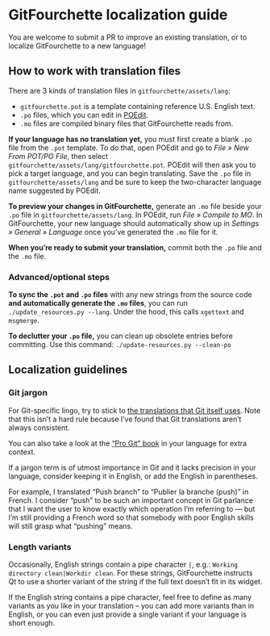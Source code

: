 # GitFourchette localization guide

You are welcome to submit a PR to improve an existing translation, or to localize GitFourchette to a new language!

## How to work with translation files

There are 3 kinds of translation files in `gitfourchette/assets/lang`:
- `gitfourchette.pot` is a template containing reference U.S. English text.
- `.po` files, which you can edit in [POEdit](https://poedit.net).
- `.mo` files are compiled binary files that GitFourchette reads from.

**If your language has no translation yet,** you must first create a blank `.po` file from the `.pot` template. To do that, open POEdit and go to *File » New From POT/PO File*, then select `gitfourchette/assets/lang/gitfourchette.pot`. POEdit will then ask you to pick a target language, and you can begin translating. Save the `.po` file in `gitfourchette/assets/lang` and be sure to keep the two-character language name suggested by POEdit.

**To preview your changes in GitFourchette,** generate an `.mo` file beside your `.po` file in `gitfourchette/assets/lang`. In POEdit, run *File » Compile to MO*. In GitFourchette, your new language should automatically show up in *Settings » General » Language* once you’ve generated the `.mo` file for it.

**When you’re ready to submit your translation,** commit both the `.po` file and the `.mo` file.

### Advanced/optional steps

**To sync the `.pot` and `.po` files** with any new strings from the source code **and automatically generate the `.mo` files**, you can run `./update_resources.py --lang`. Under the hood, this calls `xgettext` and `msgmerge`.

**To declutter your `.po` file,** you can clean up obsolete entries before committing. Use this command: `./update-resources.py --clean-po`

## Localization guidelines

### Git jargon

For Git-specific lingo, try to stick to [the translations that Git itself uses](https://github.com/git/git/tree/master/po). Note that this isn’t a hard rule because I’ve found that Git translations aren’t always consistent.

You can also take a look at the [“Pro Git” book](https://git-scm.com/book) in your language for extra context.

If a jargon term is of utmost importance in Git and it lacks precision in your language, consider keeping it in English, or add the English in parentheses.

For example, I translated “Push branch” to “Publier la branche (push)” in French. I consider “push” to be such an important concept in Git parlance that I want the user to know exactly which operation I’m referring to — but I’m still providing a French word so that somebody with poor English skills will still grasp what “pushing” means.

### Length variants

Occasionally, English strings contain a pipe character `|`, e.g.: `Working directory clean|Workdir clean`. For these strings, GitFourchette instructs Qt to use a shorter variant of the string if the full text doesn’t fit in its widget.

If the English string contains a pipe character, feel free to define as many variants as you like in your translation – you can add more variants than in English, or you can even just provide a single variant if your language is short enough.
